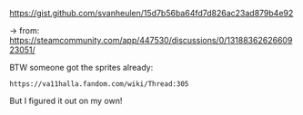 https://gist.github.com/svanheulen/15d7b56ba64fd7d826ac23ad879b4e92

-> from: https://steamcommunity.com/app/447530/discussions/0/1318836262660923051/

BTW someone got the sprites already:

    https://va11halla.fandom.com/wiki/Thread:305

But I figured it out on my own!
